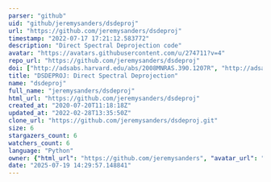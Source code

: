 ```yaml
---
parser: "github"
uid: "github/jeremysanders/dsdeproj"
url: "https://github.com/jeremysanders/dsdeproj"
timestamp: "2022-07-17 17:21:12.583772"
description: "Direct Spectral Deprojection code"
avatar: "https://avatars.githubusercontent.com/u/274711?v=4"
repo_url: "https://github.com/jeremysanders/dsdeproj"
doi: ["http://adsabs.harvard.edu/abs/2008MNRAS.390.1207R", "http://adsabs.harvard.edu/abs/2007MNRAS.381.1381S", "https://ui.adsabs.harvard.edu/abs/2016ascl.soft10003S/abstract"]
title: "DSDEPROJ: Direct Spectral Deprojection"
name: "dsdeproj"
full_name: "jeremysanders/dsdeproj"
html_url: "https://github.com/jeremysanders/dsdeproj"
created_at: "2020-07-20T11:18:18Z"
updated_at: "2022-02-28T13:35:50Z"
clone_url: "https://github.com/jeremysanders/dsdeproj.git"
size: 6
stargazers_count: 6
watchers_count: 6
language: "Python"
owner: {"html_url": "https://github.com/jeremysanders", "avatar_url": "https://avatars.githubusercontent.com/u/274711?v=4", "login": "jeremysanders", "type": "User"}
date: "2025-07-19 14:29:57.148841"
---
```

